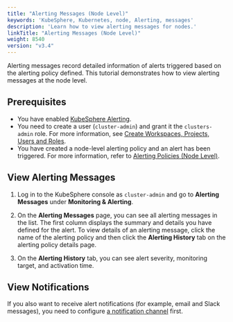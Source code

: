 ```yaml
---
title: "Alerting Messages (Node Level)"
keywords: 'KubeSphere, Kubernetes, node, Alerting, messages'
description: 'Learn how to view alerting messages for nodes.'
linkTitle: "Alerting Messages (Node Level)"
weight: 8540
version: "v3.4"
---
```


Alerting messages record detailed information of alerts triggered based on the alerting policy defined. This tutorial demonstrates how to view alerting messages at the node level.

## Prerequisites

- You have enabled [KubeSphere Alerting](../../../pluggable-components/alerting/).
- You need to create a user (`cluster-admin`) and grant it the `clusters-admin` role. For more information, see [Create Workspaces, Projects, Users and Roles](../../../quick-start/create-workspace-and-project/#step-4-create-a-role).
- You have created a node-level alerting policy and an alert has been triggered. For more information, refer to [Alerting Policies (Node Level)](../alerting-policy/).

## View Alerting Messages

1. Log in to the KubeSphere console as `cluster-admin` and go to **Alerting Messages** under **Monitoring & Alerting**.

2. On the **Alerting Messages** page, you can see all alerting messages in the list. The first column displays the summary and details you have defined for the alert. To view details of an alerting message, click the name of the alerting policy and then click the **Alerting History** tab on the alerting policy details page.

3. On the **Alerting History** tab, you can see alert severity, monitoring target, and activation time.

## View Notifications

If you also want to receive alert notifications (for example, email and Slack messages), you need to configure [a notification channel](../../../cluster-administration/platform-settings/notification-management/configure-email/) first.

